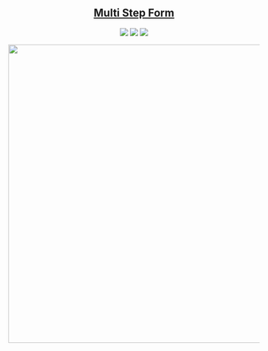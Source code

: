<section align="center">
<h1><a href="https://iamdennshi.github.io/multi-step-form/">Multi Step Form</a></h1>
<p><a href="https://react.dev/"><img src="https://img.shields.io/badge/React-php.svg?style=flat-square&logo=react&logoColor=61DAFB&color=333&longCache=true"/><a href="https://tailwindcss.com/"></a> <img src="https://img.shields.io/badge/Tailwind%20CSS-php.svg?style=flat-square&logo=tailwindcss&logoColor=06B6D4&color=333&longCache=true"/></a> <a href="https://react-hook-form.com/"><img src="https://img.shields.io/badge/React%20Hook%20Form-php.svg?style=flat-square&logo=reacthookform&logoColor=EC5990&color=333&longCache=true"/></a></p>
<img style="width:600px;" src="https://github.com/iamdennshi/multi-step-form/assets/89966869/22779cfa-f159-4a51-a733-7608d23b697c">
</section>
